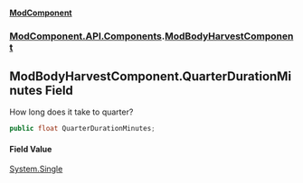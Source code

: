 #### [ModComponent](index.md 'index')
### [ModComponent.API.Components](index.md#ModComponent.API.Components 'ModComponent.API.Components').[ModBodyHarvestComponent](ModBodyHarvestComponent.md 'ModComponent.API.Components.ModBodyHarvestComponent')

## ModBodyHarvestComponent.QuarterDurationMinutes Field

How long does it take to quarter?

```csharp
public float QuarterDurationMinutes;
```

#### Field Value
[System.Single](https://docs.microsoft.com/en-us/dotnet/api/System.Single 'System.Single')